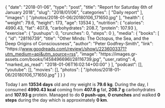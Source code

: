 {
    "date": "2018-01-06",
    "type": "post",
    "title": "Report for Saturday 6th of January 2018",
    "slug": "2018\/01\/06",
    "categories": [
        "Daily report"
    ],
    "images": [
        "\/photos\/2018-01-06\/20180106_171650.jpg"
    ],
    "health": {
        "weight": 79.6,
        "height": 173,
        "age": 13534
    },
    "nutrition": {
        "calories": 4990.43,
        "fat": 407.8,
        "carbohydrates": 208.7,
        "protein": 107.93
    },
    "exercise": {
        "pushups": 0,
        "crunches": 0,
        "steps": 0
    },
    "media": {
        "books": [
            {
                "id": "28116739",
                "title": "Other Minds: The Octopus, the Sea, and the Deep Origins of Consciousness",
                "author": "Peter Godfrey-Smith",
                "link": "https:\/\/www.goodreads.com\/review\/show\/2236003371?utm_medium=api&utm_source=rss",
                "image": "https:\/\/images.gr-assets.com\/books\/1458496696l\/28116739.jpg",
                "user_rating": 4,
                "marked_as_read": "2018-01-06T16:02:14+00:00"
            }
        ],
        "podcast": [],
        "youtube": [],
        "movies": [],
        "photos": [
            "\/photos\/2018-01-06\/20180106_171650.jpg"
        ]
    }
}

Today I am <strong>13534 days</strong> old and my weight is <strong>79.6 kg</strong>. During the day, I consumed <strong>4990.43 kcal</strong> coming from <strong>407.8 g</strong> fat, <strong>208.7 g</strong> carbohydrates and <strong>107.93 g</strong> protein. Managed to do <strong>0 push-ups</strong>, <strong>0 crunches</strong> and walked <strong>0 steps</strong> during the day which is approximately <strong>0 km</strong>.